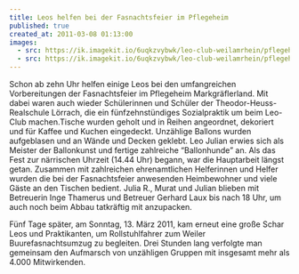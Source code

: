 ```yaml
---
title: Leos helfen bei der Fasnachtsfeier im Pflegeheim
published: true
created_at: 2011-03-08 01:13:00
images:
  - src: https://ik.imagekit.io/6uqkzvybwk/leo-club-weilamrhein/pflegeheim/08-01.jpg
  - src: https://ik.imagekit.io/6uqkzvybwk/leo-club-weilamrhein/pflegeheim/08-02.jpg
---
```


Schon ab zehn Uhr helfen einige Leos bei den umfangreichen Vorbereitungen der Fasnachtsfeier im Pflegeheim Markgräflerland. Mit dabei waren auch wieder Schülerinnen und Schüler der Theodor-Heuss-Realschule Lörrach, die ein fünfzehnstündiges Sozialpraktik um beim Leo-Club machen.Tische wurden geholt und in Reihen angeordnet, dekoriert und für Kaffee und Kuchen eingedeckt. Unzählige Ballons wurden aufgeblasen und an Wände und Decken geklebt. Leo Julian erwies sich als Meister der Ballonkunst und fertige zahlreiche “Ballonhunde” an. Als das Fest zur närrischen Uhrzeit (14.44 Uhr) begann, war die Hauptarbeit längst getan. Zusammen mit zahlreichen ehrenamtlichen Helferinnen und Helfer wurden die bei der Fasnachtsfeier anwesenden Heimbewohner und viele Gäste an den Tischen bedient. Julia R., Murat und Julian blieben mit Betreuerin Inge Thamerus und Betreuer Gerhard Laux bis nach 18 Uhr, um auch noch beim Abbau tatkräftig mit anzupacken.

Fünf Tage später, am Sonntag, 13. März 2011, kam erneut eine große Schar Leos und Praktikanten, um Rollstuhlfahrer zum Weiler Buurefasnachtsumzug zu begleiten. Drei Stunden lang verfolgte man gemeinsam den Aufmarsch von unzähligen Gruppen mit insgesamt mehr als 4.000 Mitwirkenden.

